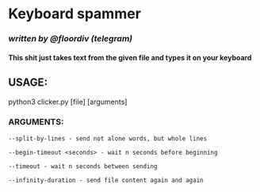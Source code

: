 # **Keyboard spammer**
### _written by @floordiv (telegram)_

#### This shit just takes text from the given file and types it on your keyboard

## **USAGE**:

  python3 clicker.py [file] [arguments]

  ### ARGUMENTS:  
    --split-by-lines - send not alone words, but whole lines
  
    --begin-timeout <seconds> - wait n seconds before beginning

    --timeout - wait n seconds between sending
  
    --infinity-duration - send file content again and again
  
